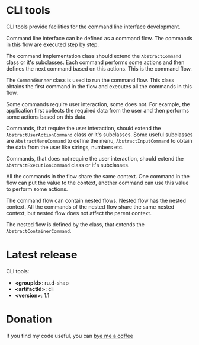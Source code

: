 # CLI tools
CLI tools provide facilities for the command line interface development.

Command line interface can be defined as a command flow.
The commands in this flow are executed step by step.

The command implementation class should extend the ```AbstractCommand``` class or it's subclasses.
Each command performs some actions and then defines the next command based on this actions.
This is the command flow.

The ```CommandRunner``` class is used to run the command flow.
This class obtains the first command in the flow and executes all the commands in this flow.

Some commands require user interaction, some does not.
For example, the application first collects the required data from the user and then performs some actions based on this data.

Commands, that require the user interaction, should extend the ```AbstractUserActionCommand``` class or it's subclasses.
Some useful subclasses are ```AbstractMenuCommand``` to define the menu, ```AbstractInputCommand``` to obtain the data from the user like strings, numbers etc.

Commands, that does not require the user interaction, should extend the ```AbstractExecutionCommand``` class or it's subclasses.

All the commands in the flow share the same context.
One command in the flow can put the value to the context, another command can use this value to perform some actions.

The command flow can contain nested flows.
Nested flow has the nested context.
All the commands of the nested flow share the same nested context, but nested flow does not affect the parent context.

The nested flow is defined by the class, that extends the ```AbstractContainerCommand```.

# Latest release
CLI tools:
* **&lt;groupId&gt;**: ru.d-shap
* **&lt;artifactId&gt;**: cli
* **&lt;version&gt;**: 1.1

# Donation
If you find my code useful, you can [bye me a coffee](https://www.paypal.me/dshapovalov)
